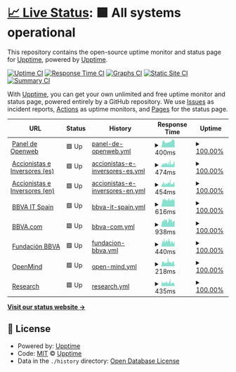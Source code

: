 # [📈 Live Status](https://upptime.github.io/upptime): <!--live status--> **🟩 All systems operational**

This repository contains the open-source uptime monitor and status page for [Upptime](https://upptime.js.org), powered by [Upptime](https://github.com/upptime/upptime).

[![Uptime CI](https://github.com/next-franciscocalle/openweb-uptime/workflows/Uptime%20CI/badge.svg)](https://github.com/next-franciscocalle/openweb-uptime/actions?query=workflow%3A%22Uptime+CI%22)
[![Response Time CI](https://github.com/next-franciscocalle/openweb-uptime/workflows/Response%20Time%20CI/badge.svg)](https://github.com/next-franciscocalle/openweb-uptime/actions?query=workflow%3A%22Response+Time+CI%22)
[![Graphs CI](https://github.com/next-franciscocalle/openweb-uptime/workflows/Graphs%20CI/badge.svg)](https://github.com/next-franciscocalle/openweb-uptime/actions?query=workflow%3A%22Graphs+CI%22)
[![Static Site CI](https://github.com/next-franciscocalle/openweb-uptime/workflows/Static%20Site%20CI/badge.svg)](https://github.com/next-franciscocalle/openweb-uptime/actions?query=workflow%3A%22Static+Site+CI%22)
[![Summary CI](https://github.com/next-franciscocalle/openweb-uptime/workflows/Summary%20CI/badge.svg)](https://github.com/next-franciscocalle/openweb-uptime/actions?query=workflow%3A%22Summary+CI%22)

With [Upptime](https://upptime.js.org), you can get your own unlimited and free uptime monitor and status page, powered entirely by a GitHub repository. We use [Issues](https://github.com/upptime/upptime/issues) as incident reports, [Actions](https://github.com/next-franciscocalle/openweb-uptime/actions) as uptime monitors, and [Pages](https://upptime.github.io/upptime) for the status page.

<!--start: status pages-->
<!-- This summary is generated by Upptime (https://github.com/upptime/upptime) -->
<!-- Do not edit this manually, your changes will be overwritten -->
<!-- prettier-ignore -->
| URL | Status | History | Response Time | Uptime |
| --- | ------ | ------- | ------------- | ------ |
| <img alt="" src="https://favicons.githubusercontent.com/webpublicas.bbva.com" height="13"> [Panel de Openweb](https://webpublicas.bbva.com/) | 🟩 Up | [panel-de-openweb.yml](https://github.com/BBVA-Openweb/openweb-uptime-sites/commits/HEAD/history/panel-de-openweb.yml) | <details><summary><img alt="Response time graph" src="./graphs/panel-de-openweb/response-time-week.png" height="20"> 400ms</summary><br><a href="https://uptime-sites.openweb.bbva/history/panel-de-openweb"><img alt="Response time 400" src="https://img.shields.io/endpoint?url=https%3A%2F%2Fraw.githubusercontent.com%2FBBVA-Openweb%2Fopenweb-uptime-sites%2FHEAD%2Fapi%2Fpanel-de-openweb%2Fresponse-time.json"></a><br><a href="https://uptime-sites.openweb.bbva/history/panel-de-openweb"><img alt="24-hour response time 435" src="https://img.shields.io/endpoint?url=https%3A%2F%2Fraw.githubusercontent.com%2FBBVA-Openweb%2Fopenweb-uptime-sites%2FHEAD%2Fapi%2Fpanel-de-openweb%2Fresponse-time-day.json"></a><br><a href="https://uptime-sites.openweb.bbva/history/panel-de-openweb"><img alt="7-day response time 400" src="https://img.shields.io/endpoint?url=https%3A%2F%2Fraw.githubusercontent.com%2FBBVA-Openweb%2Fopenweb-uptime-sites%2FHEAD%2Fapi%2Fpanel-de-openweb%2Fresponse-time-week.json"></a><br><a href="https://uptime-sites.openweb.bbva/history/panel-de-openweb"><img alt="30-day response time 400" src="https://img.shields.io/endpoint?url=https%3A%2F%2Fraw.githubusercontent.com%2FBBVA-Openweb%2Fopenweb-uptime-sites%2FHEAD%2Fapi%2Fpanel-de-openweb%2Fresponse-time-month.json"></a><br><a href="https://uptime-sites.openweb.bbva/history/panel-de-openweb"><img alt="1-year response time 400" src="https://img.shields.io/endpoint?url=https%3A%2F%2Fraw.githubusercontent.com%2FBBVA-Openweb%2Fopenweb-uptime-sites%2FHEAD%2Fapi%2Fpanel-de-openweb%2Fresponse-time-year.json"></a></details> | <details><summary><a href="https://uptime-sites.openweb.bbva/history/panel-de-openweb">100.00%</a></summary><a href="https://uptime-sites.openweb.bbva/history/panel-de-openweb"><img alt="All-time uptime 100.00%" src="https://img.shields.io/endpoint?url=https%3A%2F%2Fraw.githubusercontent.com%2FBBVA-Openweb%2Fopenweb-uptime-sites%2FHEAD%2Fapi%2Fpanel-de-openweb%2Fuptime.json"></a><br><a href="https://uptime-sites.openweb.bbva/history/panel-de-openweb"><img alt="24-hour uptime 100.00%" src="https://img.shields.io/endpoint?url=https%3A%2F%2Fraw.githubusercontent.com%2FBBVA-Openweb%2Fopenweb-uptime-sites%2FHEAD%2Fapi%2Fpanel-de-openweb%2Fuptime-day.json"></a><br><a href="https://uptime-sites.openweb.bbva/history/panel-de-openweb"><img alt="7-day uptime 100.00%" src="https://img.shields.io/endpoint?url=https%3A%2F%2Fraw.githubusercontent.com%2FBBVA-Openweb%2Fopenweb-uptime-sites%2FHEAD%2Fapi%2Fpanel-de-openweb%2Fuptime-week.json"></a><br><a href="https://uptime-sites.openweb.bbva/history/panel-de-openweb"><img alt="30-day uptime 100.00%" src="https://img.shields.io/endpoint?url=https%3A%2F%2Fraw.githubusercontent.com%2FBBVA-Openweb%2Fopenweb-uptime-sites%2FHEAD%2Fapi%2Fpanel-de-openweb%2Fuptime-month.json"></a><br><a href="https://uptime-sites.openweb.bbva/history/panel-de-openweb"><img alt="1-year uptime 100.00%" src="https://img.shields.io/endpoint?url=https%3A%2F%2Fraw.githubusercontent.com%2FBBVA-Openweb%2Fopenweb-uptime-sites%2FHEAD%2Fapi%2Fpanel-de-openweb%2Fuptime-year.json"></a></details>
| <img alt="" src="https://favicons.githubusercontent.com/accionistaseinversores.bbva.com" height="13"> [Accionistas e Inversores (es)](https://accionistaseinversores.bbva.com/) | 🟩 Up | [accionistas-e-inversores-es.yml](https://github.com/BBVA-Openweb/openweb-uptime-sites/commits/HEAD/history/accionistas-e-inversores-es.yml) | <details><summary><img alt="Response time graph" src="./graphs/accionistas-e-inversores-es/response-time-week.png" height="20"> 474ms</summary><br><a href="https://uptime-sites.openweb.bbva/history/accionistas-e-inversores-es"><img alt="Response time 474" src="https://img.shields.io/endpoint?url=https%3A%2F%2Fraw.githubusercontent.com%2FBBVA-Openweb%2Fopenweb-uptime-sites%2FHEAD%2Fapi%2Faccionistas-e-inversores-es%2Fresponse-time.json"></a><br><a href="https://uptime-sites.openweb.bbva/history/accionistas-e-inversores-es"><img alt="24-hour response time 559" src="https://img.shields.io/endpoint?url=https%3A%2F%2Fraw.githubusercontent.com%2FBBVA-Openweb%2Fopenweb-uptime-sites%2FHEAD%2Fapi%2Faccionistas-e-inversores-es%2Fresponse-time-day.json"></a><br><a href="https://uptime-sites.openweb.bbva/history/accionistas-e-inversores-es"><img alt="7-day response time 474" src="https://img.shields.io/endpoint?url=https%3A%2F%2Fraw.githubusercontent.com%2FBBVA-Openweb%2Fopenweb-uptime-sites%2FHEAD%2Fapi%2Faccionistas-e-inversores-es%2Fresponse-time-week.json"></a><br><a href="https://uptime-sites.openweb.bbva/history/accionistas-e-inversores-es"><img alt="30-day response time 474" src="https://img.shields.io/endpoint?url=https%3A%2F%2Fraw.githubusercontent.com%2FBBVA-Openweb%2Fopenweb-uptime-sites%2FHEAD%2Fapi%2Faccionistas-e-inversores-es%2Fresponse-time-month.json"></a><br><a href="https://uptime-sites.openweb.bbva/history/accionistas-e-inversores-es"><img alt="1-year response time 474" src="https://img.shields.io/endpoint?url=https%3A%2F%2Fraw.githubusercontent.com%2FBBVA-Openweb%2Fopenweb-uptime-sites%2FHEAD%2Fapi%2Faccionistas-e-inversores-es%2Fresponse-time-year.json"></a></details> | <details><summary><a href="https://uptime-sites.openweb.bbva/history/accionistas-e-inversores-es">100.00%</a></summary><a href="https://uptime-sites.openweb.bbva/history/accionistas-e-inversores-es"><img alt="All-time uptime 100.00%" src="https://img.shields.io/endpoint?url=https%3A%2F%2Fraw.githubusercontent.com%2FBBVA-Openweb%2Fopenweb-uptime-sites%2FHEAD%2Fapi%2Faccionistas-e-inversores-es%2Fuptime.json"></a><br><a href="https://uptime-sites.openweb.bbva/history/accionistas-e-inversores-es"><img alt="24-hour uptime 100.00%" src="https://img.shields.io/endpoint?url=https%3A%2F%2Fraw.githubusercontent.com%2FBBVA-Openweb%2Fopenweb-uptime-sites%2FHEAD%2Fapi%2Faccionistas-e-inversores-es%2Fuptime-day.json"></a><br><a href="https://uptime-sites.openweb.bbva/history/accionistas-e-inversores-es"><img alt="7-day uptime 100.00%" src="https://img.shields.io/endpoint?url=https%3A%2F%2Fraw.githubusercontent.com%2FBBVA-Openweb%2Fopenweb-uptime-sites%2FHEAD%2Fapi%2Faccionistas-e-inversores-es%2Fuptime-week.json"></a><br><a href="https://uptime-sites.openweb.bbva/history/accionistas-e-inversores-es"><img alt="30-day uptime 100.00%" src="https://img.shields.io/endpoint?url=https%3A%2F%2Fraw.githubusercontent.com%2FBBVA-Openweb%2Fopenweb-uptime-sites%2FHEAD%2Fapi%2Faccionistas-e-inversores-es%2Fuptime-month.json"></a><br><a href="https://uptime-sites.openweb.bbva/history/accionistas-e-inversores-es"><img alt="1-year uptime 100.00%" src="https://img.shields.io/endpoint?url=https%3A%2F%2Fraw.githubusercontent.com%2FBBVA-Openweb%2Fopenweb-uptime-sites%2FHEAD%2Fapi%2Faccionistas-e-inversores-es%2Fuptime-year.json"></a></details>
| <img alt="" src="https://favicons.githubusercontent.com/shareholdersandinvestors.bbva.com" height="13"> [Accionistas e Inversores (en)](https://shareholdersandinvestors.bbva.com/) | 🟩 Up | [accionistas-e-inversores-en.yml](https://github.com/BBVA-Openweb/openweb-uptime-sites/commits/HEAD/history/accionistas-e-inversores-en.yml) | <details><summary><img alt="Response time graph" src="./graphs/accionistas-e-inversores-en/response-time-week.png" height="20"> 454ms</summary><br><a href="https://uptime-sites.openweb.bbva/history/accionistas-e-inversores-en"><img alt="Response time 454" src="https://img.shields.io/endpoint?url=https%3A%2F%2Fraw.githubusercontent.com%2FBBVA-Openweb%2Fopenweb-uptime-sites%2FHEAD%2Fapi%2Faccionistas-e-inversores-en%2Fresponse-time.json"></a><br><a href="https://uptime-sites.openweb.bbva/history/accionistas-e-inversores-en"><img alt="24-hour response time 466" src="https://img.shields.io/endpoint?url=https%3A%2F%2Fraw.githubusercontent.com%2FBBVA-Openweb%2Fopenweb-uptime-sites%2FHEAD%2Fapi%2Faccionistas-e-inversores-en%2Fresponse-time-day.json"></a><br><a href="https://uptime-sites.openweb.bbva/history/accionistas-e-inversores-en"><img alt="7-day response time 454" src="https://img.shields.io/endpoint?url=https%3A%2F%2Fraw.githubusercontent.com%2FBBVA-Openweb%2Fopenweb-uptime-sites%2FHEAD%2Fapi%2Faccionistas-e-inversores-en%2Fresponse-time-week.json"></a><br><a href="https://uptime-sites.openweb.bbva/history/accionistas-e-inversores-en"><img alt="30-day response time 454" src="https://img.shields.io/endpoint?url=https%3A%2F%2Fraw.githubusercontent.com%2FBBVA-Openweb%2Fopenweb-uptime-sites%2FHEAD%2Fapi%2Faccionistas-e-inversores-en%2Fresponse-time-month.json"></a><br><a href="https://uptime-sites.openweb.bbva/history/accionistas-e-inversores-en"><img alt="1-year response time 454" src="https://img.shields.io/endpoint?url=https%3A%2F%2Fraw.githubusercontent.com%2FBBVA-Openweb%2Fopenweb-uptime-sites%2FHEAD%2Fapi%2Faccionistas-e-inversores-en%2Fresponse-time-year.json"></a></details> | <details><summary><a href="https://uptime-sites.openweb.bbva/history/accionistas-e-inversores-en">100.00%</a></summary><a href="https://uptime-sites.openweb.bbva/history/accionistas-e-inversores-en"><img alt="All-time uptime 100.00%" src="https://img.shields.io/endpoint?url=https%3A%2F%2Fraw.githubusercontent.com%2FBBVA-Openweb%2Fopenweb-uptime-sites%2FHEAD%2Fapi%2Faccionistas-e-inversores-en%2Fuptime.json"></a><br><a href="https://uptime-sites.openweb.bbva/history/accionistas-e-inversores-en"><img alt="24-hour uptime 100.00%" src="https://img.shields.io/endpoint?url=https%3A%2F%2Fraw.githubusercontent.com%2FBBVA-Openweb%2Fopenweb-uptime-sites%2FHEAD%2Fapi%2Faccionistas-e-inversores-en%2Fuptime-day.json"></a><br><a href="https://uptime-sites.openweb.bbva/history/accionistas-e-inversores-en"><img alt="7-day uptime 100.00%" src="https://img.shields.io/endpoint?url=https%3A%2F%2Fraw.githubusercontent.com%2FBBVA-Openweb%2Fopenweb-uptime-sites%2FHEAD%2Fapi%2Faccionistas-e-inversores-en%2Fuptime-week.json"></a><br><a href="https://uptime-sites.openweb.bbva/history/accionistas-e-inversores-en"><img alt="30-day uptime 100.00%" src="https://img.shields.io/endpoint?url=https%3A%2F%2Fraw.githubusercontent.com%2FBBVA-Openweb%2Fopenweb-uptime-sites%2FHEAD%2Fapi%2Faccionistas-e-inversores-en%2Fuptime-month.json"></a><br><a href="https://uptime-sites.openweb.bbva/history/accionistas-e-inversores-en"><img alt="1-year uptime 100.00%" src="https://img.shields.io/endpoint?url=https%3A%2F%2Fraw.githubusercontent.com%2FBBVA-Openweb%2Fopenweb-uptime-sites%2FHEAD%2Fapi%2Faccionistas-e-inversores-en%2Fuptime-year.json"></a></details>
| <img alt="" src="https://favicons.githubusercontent.com/www.bbvaitspain.com" height="13"> [BBVA IT Spain](https://www.bbvaitspain.com) | 🟩 Up | [bbva-it-spain.yml](https://github.com/BBVA-Openweb/openweb-uptime-sites/commits/HEAD/history/bbva-it-spain.yml) | <details><summary><img alt="Response time graph" src="./graphs/bbva-it-spain/response-time-week.png" height="20"> 616ms</summary><br><a href="https://uptime-sites.openweb.bbva/history/bbva-it-spain"><img alt="Response time 616" src="https://img.shields.io/endpoint?url=https%3A%2F%2Fraw.githubusercontent.com%2FBBVA-Openweb%2Fopenweb-uptime-sites%2FHEAD%2Fapi%2Fbbva-it-spain%2Fresponse-time.json"></a><br><a href="https://uptime-sites.openweb.bbva/history/bbva-it-spain"><img alt="24-hour response time 680" src="https://img.shields.io/endpoint?url=https%3A%2F%2Fraw.githubusercontent.com%2FBBVA-Openweb%2Fopenweb-uptime-sites%2FHEAD%2Fapi%2Fbbva-it-spain%2Fresponse-time-day.json"></a><br><a href="https://uptime-sites.openweb.bbva/history/bbva-it-spain"><img alt="7-day response time 616" src="https://img.shields.io/endpoint?url=https%3A%2F%2Fraw.githubusercontent.com%2FBBVA-Openweb%2Fopenweb-uptime-sites%2FHEAD%2Fapi%2Fbbva-it-spain%2Fresponse-time-week.json"></a><br><a href="https://uptime-sites.openweb.bbva/history/bbva-it-spain"><img alt="30-day response time 616" src="https://img.shields.io/endpoint?url=https%3A%2F%2Fraw.githubusercontent.com%2FBBVA-Openweb%2Fopenweb-uptime-sites%2FHEAD%2Fapi%2Fbbva-it-spain%2Fresponse-time-month.json"></a><br><a href="https://uptime-sites.openweb.bbva/history/bbva-it-spain"><img alt="1-year response time 616" src="https://img.shields.io/endpoint?url=https%3A%2F%2Fraw.githubusercontent.com%2FBBVA-Openweb%2Fopenweb-uptime-sites%2FHEAD%2Fapi%2Fbbva-it-spain%2Fresponse-time-year.json"></a></details> | <details><summary><a href="https://uptime-sites.openweb.bbva/history/bbva-it-spain">100.00%</a></summary><a href="https://uptime-sites.openweb.bbva/history/bbva-it-spain"><img alt="All-time uptime 100.00%" src="https://img.shields.io/endpoint?url=https%3A%2F%2Fraw.githubusercontent.com%2FBBVA-Openweb%2Fopenweb-uptime-sites%2FHEAD%2Fapi%2Fbbva-it-spain%2Fuptime.json"></a><br><a href="https://uptime-sites.openweb.bbva/history/bbva-it-spain"><img alt="24-hour uptime 100.00%" src="https://img.shields.io/endpoint?url=https%3A%2F%2Fraw.githubusercontent.com%2FBBVA-Openweb%2Fopenweb-uptime-sites%2FHEAD%2Fapi%2Fbbva-it-spain%2Fuptime-day.json"></a><br><a href="https://uptime-sites.openweb.bbva/history/bbva-it-spain"><img alt="7-day uptime 100.00%" src="https://img.shields.io/endpoint?url=https%3A%2F%2Fraw.githubusercontent.com%2FBBVA-Openweb%2Fopenweb-uptime-sites%2FHEAD%2Fapi%2Fbbva-it-spain%2Fuptime-week.json"></a><br><a href="https://uptime-sites.openweb.bbva/history/bbva-it-spain"><img alt="30-day uptime 100.00%" src="https://img.shields.io/endpoint?url=https%3A%2F%2Fraw.githubusercontent.com%2FBBVA-Openweb%2Fopenweb-uptime-sites%2FHEAD%2Fapi%2Fbbva-it-spain%2Fuptime-month.json"></a><br><a href="https://uptime-sites.openweb.bbva/history/bbva-it-spain"><img alt="1-year uptime 100.00%" src="https://img.shields.io/endpoint?url=https%3A%2F%2Fraw.githubusercontent.com%2FBBVA-Openweb%2Fopenweb-uptime-sites%2FHEAD%2Fapi%2Fbbva-it-spain%2Fuptime-year.json"></a></details>
| <img alt="" src="https://favicons.githubusercontent.com/www.bbva.com" height="13"> [BBVA.com](https://www.bbva.com) | 🟩 Up | [bbva-com.yml](https://github.com/BBVA-Openweb/openweb-uptime-sites/commits/HEAD/history/bbva-com.yml) | <details><summary><img alt="Response time graph" src="./graphs/bbva-com/response-time-week.png" height="20"> 938ms</summary><br><a href="https://uptime-sites.openweb.bbva/history/bbva-com"><img alt="Response time 938" src="https://img.shields.io/endpoint?url=https%3A%2F%2Fraw.githubusercontent.com%2FBBVA-Openweb%2Fopenweb-uptime-sites%2FHEAD%2Fapi%2Fbbva-com%2Fresponse-time.json"></a><br><a href="https://uptime-sites.openweb.bbva/history/bbva-com"><img alt="24-hour response time 846" src="https://img.shields.io/endpoint?url=https%3A%2F%2Fraw.githubusercontent.com%2FBBVA-Openweb%2Fopenweb-uptime-sites%2FHEAD%2Fapi%2Fbbva-com%2Fresponse-time-day.json"></a><br><a href="https://uptime-sites.openweb.bbva/history/bbva-com"><img alt="7-day response time 938" src="https://img.shields.io/endpoint?url=https%3A%2F%2Fraw.githubusercontent.com%2FBBVA-Openweb%2Fopenweb-uptime-sites%2FHEAD%2Fapi%2Fbbva-com%2Fresponse-time-week.json"></a><br><a href="https://uptime-sites.openweb.bbva/history/bbva-com"><img alt="30-day response time 938" src="https://img.shields.io/endpoint?url=https%3A%2F%2Fraw.githubusercontent.com%2FBBVA-Openweb%2Fopenweb-uptime-sites%2FHEAD%2Fapi%2Fbbva-com%2Fresponse-time-month.json"></a><br><a href="https://uptime-sites.openweb.bbva/history/bbva-com"><img alt="1-year response time 938" src="https://img.shields.io/endpoint?url=https%3A%2F%2Fraw.githubusercontent.com%2FBBVA-Openweb%2Fopenweb-uptime-sites%2FHEAD%2Fapi%2Fbbva-com%2Fresponse-time-year.json"></a></details> | <details><summary><a href="https://uptime-sites.openweb.bbva/history/bbva-com">100.00%</a></summary><a href="https://uptime-sites.openweb.bbva/history/bbva-com"><img alt="All-time uptime 100.00%" src="https://img.shields.io/endpoint?url=https%3A%2F%2Fraw.githubusercontent.com%2FBBVA-Openweb%2Fopenweb-uptime-sites%2FHEAD%2Fapi%2Fbbva-com%2Fuptime.json"></a><br><a href="https://uptime-sites.openweb.bbva/history/bbva-com"><img alt="24-hour uptime 100.00%" src="https://img.shields.io/endpoint?url=https%3A%2F%2Fraw.githubusercontent.com%2FBBVA-Openweb%2Fopenweb-uptime-sites%2FHEAD%2Fapi%2Fbbva-com%2Fuptime-day.json"></a><br><a href="https://uptime-sites.openweb.bbva/history/bbva-com"><img alt="7-day uptime 100.00%" src="https://img.shields.io/endpoint?url=https%3A%2F%2Fraw.githubusercontent.com%2FBBVA-Openweb%2Fopenweb-uptime-sites%2FHEAD%2Fapi%2Fbbva-com%2Fuptime-week.json"></a><br><a href="https://uptime-sites.openweb.bbva/history/bbva-com"><img alt="30-day uptime 100.00%" src="https://img.shields.io/endpoint?url=https%3A%2F%2Fraw.githubusercontent.com%2FBBVA-Openweb%2Fopenweb-uptime-sites%2FHEAD%2Fapi%2Fbbva-com%2Fuptime-month.json"></a><br><a href="https://uptime-sites.openweb.bbva/history/bbva-com"><img alt="1-year uptime 100.00%" src="https://img.shields.io/endpoint?url=https%3A%2F%2Fraw.githubusercontent.com%2FBBVA-Openweb%2Fopenweb-uptime-sites%2FHEAD%2Fapi%2Fbbva-com%2Fuptime-year.json"></a></details>
| <img alt="" src="https://favicons.githubusercontent.com/www.fbbva.es" height="13"> [Fundación BBVA](https://www.fbbva.es/) | 🟩 Up | [fundacion-bbva.yml](https://github.com/BBVA-Openweb/openweb-uptime-sites/commits/HEAD/history/fundacion-bbva.yml) | <details><summary><img alt="Response time graph" src="./graphs/fundacion-bbva/response-time-week.png" height="20"> 440ms</summary><br><a href="https://uptime-sites.openweb.bbva/history/fundacion-bbva"><img alt="Response time 440" src="https://img.shields.io/endpoint?url=https%3A%2F%2Fraw.githubusercontent.com%2FBBVA-Openweb%2Fopenweb-uptime-sites%2FHEAD%2Fapi%2Ffundacion-bbva%2Fresponse-time.json"></a><br><a href="https://uptime-sites.openweb.bbva/history/fundacion-bbva"><img alt="24-hour response time 388" src="https://img.shields.io/endpoint?url=https%3A%2F%2Fraw.githubusercontent.com%2FBBVA-Openweb%2Fopenweb-uptime-sites%2FHEAD%2Fapi%2Ffundacion-bbva%2Fresponse-time-day.json"></a><br><a href="https://uptime-sites.openweb.bbva/history/fundacion-bbva"><img alt="7-day response time 440" src="https://img.shields.io/endpoint?url=https%3A%2F%2Fraw.githubusercontent.com%2FBBVA-Openweb%2Fopenweb-uptime-sites%2FHEAD%2Fapi%2Ffundacion-bbva%2Fresponse-time-week.json"></a><br><a href="https://uptime-sites.openweb.bbva/history/fundacion-bbva"><img alt="30-day response time 440" src="https://img.shields.io/endpoint?url=https%3A%2F%2Fraw.githubusercontent.com%2FBBVA-Openweb%2Fopenweb-uptime-sites%2FHEAD%2Fapi%2Ffundacion-bbva%2Fresponse-time-month.json"></a><br><a href="https://uptime-sites.openweb.bbva/history/fundacion-bbva"><img alt="1-year response time 440" src="https://img.shields.io/endpoint?url=https%3A%2F%2Fraw.githubusercontent.com%2FBBVA-Openweb%2Fopenweb-uptime-sites%2FHEAD%2Fapi%2Ffundacion-bbva%2Fresponse-time-year.json"></a></details> | <details><summary><a href="https://uptime-sites.openweb.bbva/history/fundacion-bbva">100.00%</a></summary><a href="https://uptime-sites.openweb.bbva/history/fundacion-bbva"><img alt="All-time uptime 100.00%" src="https://img.shields.io/endpoint?url=https%3A%2F%2Fraw.githubusercontent.com%2FBBVA-Openweb%2Fopenweb-uptime-sites%2FHEAD%2Fapi%2Ffundacion-bbva%2Fuptime.json"></a><br><a href="https://uptime-sites.openweb.bbva/history/fundacion-bbva"><img alt="24-hour uptime 100.00%" src="https://img.shields.io/endpoint?url=https%3A%2F%2Fraw.githubusercontent.com%2FBBVA-Openweb%2Fopenweb-uptime-sites%2FHEAD%2Fapi%2Ffundacion-bbva%2Fuptime-day.json"></a><br><a href="https://uptime-sites.openweb.bbva/history/fundacion-bbva"><img alt="7-day uptime 100.00%" src="https://img.shields.io/endpoint?url=https%3A%2F%2Fraw.githubusercontent.com%2FBBVA-Openweb%2Fopenweb-uptime-sites%2FHEAD%2Fapi%2Ffundacion-bbva%2Fuptime-week.json"></a><br><a href="https://uptime-sites.openweb.bbva/history/fundacion-bbva"><img alt="30-day uptime 100.00%" src="https://img.shields.io/endpoint?url=https%3A%2F%2Fraw.githubusercontent.com%2FBBVA-Openweb%2Fopenweb-uptime-sites%2FHEAD%2Fapi%2Ffundacion-bbva%2Fuptime-month.json"></a><br><a href="https://uptime-sites.openweb.bbva/history/fundacion-bbva"><img alt="1-year uptime 100.00%" src="https://img.shields.io/endpoint?url=https%3A%2F%2Fraw.githubusercontent.com%2FBBVA-Openweb%2Fopenweb-uptime-sites%2FHEAD%2Fapi%2Ffundacion-bbva%2Fuptime-year.json"></a></details>
| <img alt="" src="https://favicons.githubusercontent.com/www.bbvaopenmind.com" height="13"> [OpenMind](https://www.bbvaopenmind.com/) | 🟩 Up | [open-mind.yml](https://github.com/BBVA-Openweb/openweb-uptime-sites/commits/HEAD/history/open-mind.yml) | <details><summary><img alt="Response time graph" src="./graphs/open-mind/response-time-week.png" height="20"> 218ms</summary><br><a href="https://uptime-sites.openweb.bbva/history/open-mind"><img alt="Response time 218" src="https://img.shields.io/endpoint?url=https%3A%2F%2Fraw.githubusercontent.com%2FBBVA-Openweb%2Fopenweb-uptime-sites%2FHEAD%2Fapi%2Fopen-mind%2Fresponse-time.json"></a><br><a href="https://uptime-sites.openweb.bbva/history/open-mind"><img alt="24-hour response time 193" src="https://img.shields.io/endpoint?url=https%3A%2F%2Fraw.githubusercontent.com%2FBBVA-Openweb%2Fopenweb-uptime-sites%2FHEAD%2Fapi%2Fopen-mind%2Fresponse-time-day.json"></a><br><a href="https://uptime-sites.openweb.bbva/history/open-mind"><img alt="7-day response time 218" src="https://img.shields.io/endpoint?url=https%3A%2F%2Fraw.githubusercontent.com%2FBBVA-Openweb%2Fopenweb-uptime-sites%2FHEAD%2Fapi%2Fopen-mind%2Fresponse-time-week.json"></a><br><a href="https://uptime-sites.openweb.bbva/history/open-mind"><img alt="30-day response time 218" src="https://img.shields.io/endpoint?url=https%3A%2F%2Fraw.githubusercontent.com%2FBBVA-Openweb%2Fopenweb-uptime-sites%2FHEAD%2Fapi%2Fopen-mind%2Fresponse-time-month.json"></a><br><a href="https://uptime-sites.openweb.bbva/history/open-mind"><img alt="1-year response time 218" src="https://img.shields.io/endpoint?url=https%3A%2F%2Fraw.githubusercontent.com%2FBBVA-Openweb%2Fopenweb-uptime-sites%2FHEAD%2Fapi%2Fopen-mind%2Fresponse-time-year.json"></a></details> | <details><summary><a href="https://uptime-sites.openweb.bbva/history/open-mind">100.00%</a></summary><a href="https://uptime-sites.openweb.bbva/history/open-mind"><img alt="All-time uptime 100.00%" src="https://img.shields.io/endpoint?url=https%3A%2F%2Fraw.githubusercontent.com%2FBBVA-Openweb%2Fopenweb-uptime-sites%2FHEAD%2Fapi%2Fopen-mind%2Fuptime.json"></a><br><a href="https://uptime-sites.openweb.bbva/history/open-mind"><img alt="24-hour uptime 100.00%" src="https://img.shields.io/endpoint?url=https%3A%2F%2Fraw.githubusercontent.com%2FBBVA-Openweb%2Fopenweb-uptime-sites%2FHEAD%2Fapi%2Fopen-mind%2Fuptime-day.json"></a><br><a href="https://uptime-sites.openweb.bbva/history/open-mind"><img alt="7-day uptime 100.00%" src="https://img.shields.io/endpoint?url=https%3A%2F%2Fraw.githubusercontent.com%2FBBVA-Openweb%2Fopenweb-uptime-sites%2FHEAD%2Fapi%2Fopen-mind%2Fuptime-week.json"></a><br><a href="https://uptime-sites.openweb.bbva/history/open-mind"><img alt="30-day uptime 100.00%" src="https://img.shields.io/endpoint?url=https%3A%2F%2Fraw.githubusercontent.com%2FBBVA-Openweb%2Fopenweb-uptime-sites%2FHEAD%2Fapi%2Fopen-mind%2Fuptime-month.json"></a><br><a href="https://uptime-sites.openweb.bbva/history/open-mind"><img alt="1-year uptime 100.00%" src="https://img.shields.io/endpoint?url=https%3A%2F%2Fraw.githubusercontent.com%2FBBVA-Openweb%2Fopenweb-uptime-sites%2FHEAD%2Fapi%2Fopen-mind%2Fuptime-year.json"></a></details>
| <img alt="" src="https://favicons.githubusercontent.com/www.bbvaresearch.com" height="13"> [Research](https://www.bbvaresearch.com/) | 🟩 Up | [research.yml](https://github.com/BBVA-Openweb/openweb-uptime-sites/commits/HEAD/history/research.yml) | <details><summary><img alt="Response time graph" src="./graphs/research/response-time-week.png" height="20"> 435ms</summary><br><a href="https://uptime-sites.openweb.bbva/history/research"><img alt="Response time 435" src="https://img.shields.io/endpoint?url=https%3A%2F%2Fraw.githubusercontent.com%2FBBVA-Openweb%2Fopenweb-uptime-sites%2FHEAD%2Fapi%2Fresearch%2Fresponse-time.json"></a><br><a href="https://uptime-sites.openweb.bbva/history/research"><img alt="24-hour response time 375" src="https://img.shields.io/endpoint?url=https%3A%2F%2Fraw.githubusercontent.com%2FBBVA-Openweb%2Fopenweb-uptime-sites%2FHEAD%2Fapi%2Fresearch%2Fresponse-time-day.json"></a><br><a href="https://uptime-sites.openweb.bbva/history/research"><img alt="7-day response time 435" src="https://img.shields.io/endpoint?url=https%3A%2F%2Fraw.githubusercontent.com%2FBBVA-Openweb%2Fopenweb-uptime-sites%2FHEAD%2Fapi%2Fresearch%2Fresponse-time-week.json"></a><br><a href="https://uptime-sites.openweb.bbva/history/research"><img alt="30-day response time 435" src="https://img.shields.io/endpoint?url=https%3A%2F%2Fraw.githubusercontent.com%2FBBVA-Openweb%2Fopenweb-uptime-sites%2FHEAD%2Fapi%2Fresearch%2Fresponse-time-month.json"></a><br><a href="https://uptime-sites.openweb.bbva/history/research"><img alt="1-year response time 435" src="https://img.shields.io/endpoint?url=https%3A%2F%2Fraw.githubusercontent.com%2FBBVA-Openweb%2Fopenweb-uptime-sites%2FHEAD%2Fapi%2Fresearch%2Fresponse-time-year.json"></a></details> | <details><summary><a href="https://uptime-sites.openweb.bbva/history/research">100.00%</a></summary><a href="https://uptime-sites.openweb.bbva/history/research"><img alt="All-time uptime 100.00%" src="https://img.shields.io/endpoint?url=https%3A%2F%2Fraw.githubusercontent.com%2FBBVA-Openweb%2Fopenweb-uptime-sites%2FHEAD%2Fapi%2Fresearch%2Fuptime.json"></a><br><a href="https://uptime-sites.openweb.bbva/history/research"><img alt="24-hour uptime 100.00%" src="https://img.shields.io/endpoint?url=https%3A%2F%2Fraw.githubusercontent.com%2FBBVA-Openweb%2Fopenweb-uptime-sites%2FHEAD%2Fapi%2Fresearch%2Fuptime-day.json"></a><br><a href="https://uptime-sites.openweb.bbva/history/research"><img alt="7-day uptime 100.00%" src="https://img.shields.io/endpoint?url=https%3A%2F%2Fraw.githubusercontent.com%2FBBVA-Openweb%2Fopenweb-uptime-sites%2FHEAD%2Fapi%2Fresearch%2Fuptime-week.json"></a><br><a href="https://uptime-sites.openweb.bbva/history/research"><img alt="30-day uptime 100.00%" src="https://img.shields.io/endpoint?url=https%3A%2F%2Fraw.githubusercontent.com%2FBBVA-Openweb%2Fopenweb-uptime-sites%2FHEAD%2Fapi%2Fresearch%2Fuptime-month.json"></a><br><a href="https://uptime-sites.openweb.bbva/history/research"><img alt="1-year uptime 100.00%" src="https://img.shields.io/endpoint?url=https%3A%2F%2Fraw.githubusercontent.com%2FBBVA-Openweb%2Fopenweb-uptime-sites%2FHEAD%2Fapi%2Fresearch%2Fuptime-year.json"></a></details>

<!--end: status pages-->

[**Visit our status website →**](https://upptime.github.io/upptime)

## 📄 License

- Powered by: [Upptime](https://github.com/upptime/upptime)
- Code: [MIT](./LICENSE) © [Upptime](https://upptime.js.org)
- Data in the `./history` directory: [Open Database License](https://opendatacommons.org/licenses/odbl/1-0/)
